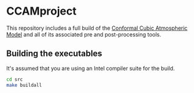 # CCAMproject

This repository includes a full build of the [Conformal Cubic Atmospheric Model](https://confluence.csiro.au/display/CCAM/Getting+started "CCAM website") and all of its associated pre and post-processing tools.

## Building the executables

It's assumed that you are using an Intel compiler suite for the build.

```bash
cd src
make buildall
```

